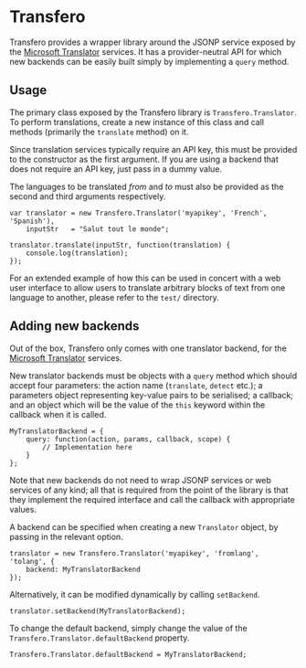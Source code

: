 Transfero
=========

Transfero provides a wrapper library around the JSONP service exposed by the
[Microsoft Translator] services. It has a provider-neutral API for which new
backends can be easily built simply by implementing a `query` method.

[Microsoft Translator]: http://msdn.microsoft.com/en-us/library/ff512423.aspx


Usage
-----

The primary class exposed by the Transfero library is `Transfero.Translator`.
To perform translations, create a new instance of this class and call methods
(primarily the `translate` method) on it.

Since translation services typically require an API key, this must be provided
to the constructor as the first argument. If you are using a backend that does
not require an API key, just pass in a dummy value.

The languages to be translated _from_ and _to_ must also be provided as the
second and third arguments respectively.

    var translator = new Transfero.Translator('myapikey', 'French', 'Spanish'),
        inputStr   = "Salut tout le monde";
    
    translator.translate(inputStr, function(translation) {
        console.log(translation);
    });

For an extended example of how this can be used in concert with a web user
interface to allow users to translate arbitrary blocks of text from one
language to another, please refer to the `test/` directory.


Adding new backends
-------------------

Out of the box, Transfero only comes with one translator backend, for the
[Microsoft Translator] services.

New translator backends must be objects with a `query` method which should
accept four parameters: the action name (`translate`, `detect` etc.); a
parameters object representing key-value pairs to be serialised; a callback;
and an object which will be the value of the `this` keyword within the callback
when it is called.

    MyTranslatorBackend = {
        query: function(action, params, callback, scope) {
            // Implementation here
        }
    };

Note that new backends do not need to wrap JSONP services or web services of
any kind; all that is required from the point of the library is that they
implement the required interface and call the callback with appropriate values.

A backend can be specified when creating a new `Translator` object, by passing
in the relevant option.

    translator = new Transfero.Translator('myapikey', 'fromlang', 'tolang', {
        backend: MyTranslatorBackend
    });

Alternatively, it can be modified dynamically by calling `setBackend`.

    translator.setBackend(MyTranslatorBackend);

To change the default backend, simply change the value of the
`Transfero.Translator.defaultBackend` property.

    Transfero.Translator.defaultBackend = MyTranslatorBackend;
